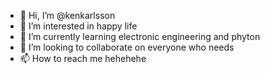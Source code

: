 - 👋 Hi, I’m @kenkarlsson
- 👀 I’m interested in happy life
- 🌱 I’m currently learning electronic engineering and phyton
- 💞️ I’m looking to collaborate on everyone who needs
- 📫 How to reach me hehehehe

<!---
kenkarlsson/kenkarlsson is a ✨ special ✨ repository because its `README.md` (this file) appears on your GitHub profile.
You can click the Preview link to take a look at your changes.
--->
